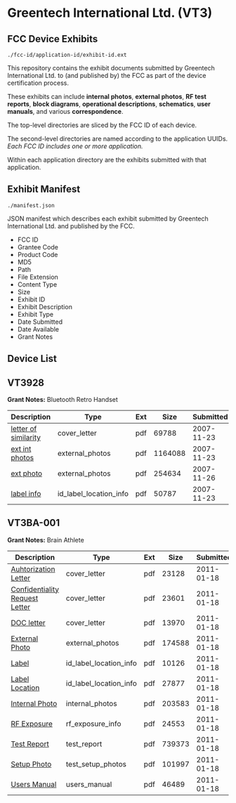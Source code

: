 # Greentech International Ltd. (VT3)
## FCC Device Exhibits

```
./fcc-id/application-id/exhibit-id.ext
```

This repository contains the exhibit documents submitted by Greentech International Ltd. to (and published by) the FCC as part of the device certification process.

These exhibits can include **internal photos**, **external photos**, **RF test reports**, **block diagrams**, **operational descriptions**, **schematics**, **user manuals**, and various **correspondence**.

The top-level directories are sliced by the FCC ID of each device.

The second-level directories are named according to the application UUIDs. *Each FCC ID includes one or more application.*

Within each application directory are the exhibits submitted with that application. 

## Exhibit Manifest

```
./manifest.json
```

JSON manifest which describes each exhibit submitted by Greentech International Ltd. and published by the FCC.

- FCC ID
- Grantee Code
- Product Code
- MD5
- Path
- File Extension
- Content Type
- Size
- Exhibit ID
- Exhibit Description
- Exhibit Type
- Date Submitted
- Date Available
- Grant Notes

## Device List
## VT3928
**Grant Notes:** Bluetooth Retro Handset

| Description | Type | Ext | Size | Submitted | Available |
| ----------- | ---- | --- | ---- | --------- | --------- |
| [letter of similarity](VT3928/94088c3d03c79ba18af65c33deefb23f/871425.pdf) | cover_letter | pdf | 69788 | 2007-11-23 | 2007-11-23 |
| [ext int photos](VT3928/94088c3d03c79ba18af65c33deefb23f/871423.pdf) | external_photos | pdf | 1164088 | 2007-11-23 | 2007-11-23 |
| [ext photo](VT3928/94088c3d03c79ba18af65c33deefb23f/871671.pdf) | external_photos | pdf | 254634 | 2007-11-26 | 2007-11-23 |
| [label info](VT3928/94088c3d03c79ba18af65c33deefb23f/871424.pdf) | id_label_location_info | pdf | 50787 | 2007-11-23 | 2007-11-23 |
## VT3BA-001
**Grant Notes:** Brain Athlete

| Description | Type | Ext | Size | Submitted | Available |
| ----------- | ---- | --- | ---- | --------- | --------- |
| [Auhtorization Letter](VT3BA-001/f2e434d709092a425992f78084fe877a/1406340.pdf) | cover_letter | pdf | 23128 | 2011-01-18 | 2011-01-18 |
| [Confidentiality Request Letter](VT3BA-001/f2e434d709092a425992f78084fe877a/1406351.pdf) | cover_letter | pdf | 23601 | 2011-01-18 | 2011-01-18 |
| [DOC letter](VT3BA-001/f2e434d709092a425992f78084fe877a/1406352.pdf) | cover_letter | pdf | 13970 | 2011-01-18 | 2011-01-18 |
| [External Photo](VT3BA-001/f2e434d709092a425992f78084fe877a/1406341.pdf) | external_photos | pdf | 174588 | 2011-01-18 | 2011-01-18 |
| [Label](VT3BA-001/f2e434d709092a425992f78084fe877a/1406342.pdf) | id_label_location_info | pdf | 10126 | 2011-01-18 | 2011-01-18 |
| [Label Location](VT3BA-001/f2e434d709092a425992f78084fe877a/1406343.pdf) | id_label_location_info | pdf | 27877 | 2011-01-18 | 2011-01-18 |
| [Internal Photo](VT3BA-001/f2e434d709092a425992f78084fe877a/1406344.pdf) | internal_photos | pdf | 203583 | 2011-01-18 | 2011-01-18 |
| [RF Exposure](VT3BA-001/f2e434d709092a425992f78084fe877a/1406346.pdf) | rf_exposure_info | pdf | 24553 | 2011-01-18 | 2011-01-18 |
| [Test Report](VT3BA-001/f2e434d709092a425992f78084fe877a/1406348.pdf) | test_report | pdf | 739373 | 2011-01-18 | 2011-01-18 |
| [Setup Photo](VT3BA-001/f2e434d709092a425992f78084fe877a/1406349.pdf) | test_setup_photos | pdf | 101997 | 2011-01-18 | 2011-01-18 |
| [Users Manual](VT3BA-001/f2e434d709092a425992f78084fe877a/1406350.pdf) | users_manual | pdf | 46489 | 2011-01-18 | 2011-01-18 |
